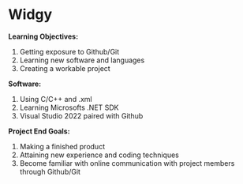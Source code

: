 # Widgy

**Learning Objectives:**
1. Getting exposure to Github/Git
2. Learning new software and languages
3. Creating a workable project

**Software:**
1. Using C/C++ and .xml
2. Learning Microsofts .NET SDK
3. Visual Studio 2022 paired with Github

**Project End Goals:**
1. Making a finished product
2. Attaining new experience and coding techniques
3. Become familiar with online communication with project members through Github/Git
